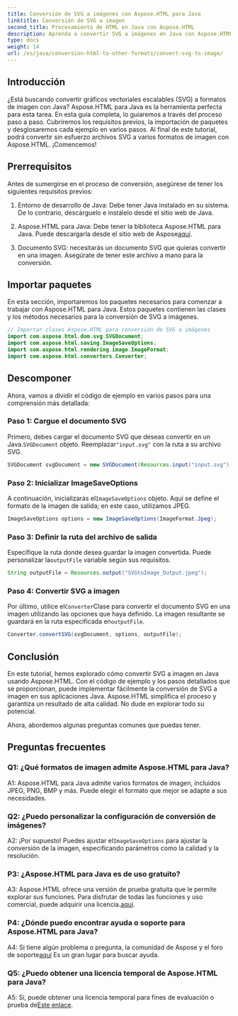 ```yaml
---
title: Conversión de SVG a imágenes con Aspose.HTML para Java
linktitle: Conversión de SVG a imagen
second_title: Procesamiento de HTML en Java con Aspose.HTML
description: Aprenda a convertir SVG a imágenes en Java con Aspose.HTML. Guía completa para obtener resultados de alta calidad.
type: docs
weight: 14
url: /es/java/conversion-html-to-other-formats/convert-svg-to-image/
---
```

## Introducción

¿Está buscando convertir gráficos vectoriales escalables (SVG) a formatos de imagen con Java? Aspose.HTML para Java es la herramienta perfecta para esta tarea. En esta guía completa, lo guiaremos a través del proceso paso a paso. Cubriremos los requisitos previos, la importación de paquetes y desglosaremos cada ejemplo en varios pasos. Al final de este tutorial, podrá convertir sin esfuerzo archivos SVG a varios formatos de imagen con Aspose.HTML. ¡Comencemos!

## Prerrequisitos

Antes de sumergirse en el proceso de conversión, asegúrese de tener los siguientes requisitos previos:

1. Entorno de desarrollo de Java: Debe tener Java instalado en su sistema. De lo contrario, descárguelo e instálelo desde el sitio web de Java.

2.  Aspose.HTML para Java: Debe tener la biblioteca Aspose.HTML para Java. Puede descargarla desde el sitio web de Aspose[aquí](https://releases.aspose.com/html/java/).

3. Documento SVG: necesitarás un documento SVG que quieras convertir en una imagen. Asegúrate de tener este archivo a mano para la conversión.

## Importar paquetes

En esta sección, importaremos los paquetes necesarios para comenzar a trabajar con Aspose.HTML para Java. Estos paquetes contienen las clases y los métodos necesarios para la conversión de SVG a imágenes.

```java
// Importar clases Aspose.HTML para conversión de SVG a imágenes
import com.aspose.html.dom.svg.SVGDocument;
import com.aspose.html.saving.ImageSaveOptions;
import com.aspose.html.rendering.image.ImageFormat;
import com.aspose.html.converters.Converter;
```

## Descomponer 

Ahora, vamos a dividir el código de ejemplo en varios pasos para una comprensión más detallada:

### Paso 1: Cargue el documento SVG

 Primero, debes cargar el documento SVG que deseas convertir en un Java.`SVGDocument` objeto. Reemplazar`"input.svg"` con la ruta a su archivo SVG.

```java
SVGDocument svgDocument = new SVGDocument(Resources.input("input.svg"));
```

### Paso 2: Inicializar ImageSaveOptions

 A continuación, inicializarás el`ImageSaveOptions` objeto. Aquí se define el formato de la imagen de salida; en este caso, utilizamos JPEG.

```java
ImageSaveOptions options = new ImageSaveOptions(ImageFormat.Jpeg);
```

### Paso 3: Definir la ruta del archivo de salida

 Especifique la ruta donde desea guardar la imagen convertida. Puede personalizar la`outputFile` variable según sus requisitos.

```java
String outputFile = Resources.output("SVGtoImage_Output.jpeg");
```

### Paso 4: Convertir SVG a imagen

 Por último, utilice el`Converter`Clase para convertir el documento SVG en una imagen utilizando las opciones que haya definido. La imagen resultante se guardará en la ruta especificada en`outputFile`.

```java
Converter.convertSVG(svgDocument, options, outputFile);
```

## Conclusión

En este tutorial, hemos explorado cómo convertir SVG a imagen en Java usando Aspose.HTML. Con el código de ejemplo y los pasos detallados que se proporcionan, puede implementar fácilmente la conversión de SVG a imagen en sus aplicaciones Java. Aspose.HTML simplifica el proceso y garantiza un resultado de alta calidad. No dude en explorar todo su potencial.

Ahora, abordemos algunas preguntas comunes que puedas tener.

## Preguntas frecuentes

### Q1: ¿Qué formatos de imagen admite Aspose.HTML para Java?

A1: Aspose.HTML para Java admite varios formatos de imagen, incluidos JPEG, PNG, BMP y más. Puede elegir el formato que mejor se adapte a sus necesidades.

### Q2: ¿Puedo personalizar la configuración de conversión de imágenes?

 A2: ¡Por supuesto! Puedes ajustar el`ImageSaveOptions` para ajustar la conversión de la imagen, especificando parámetros como la calidad y la resolución.

### P3: ¿Aspose.HTML para Java es de uso gratuito?

A3: Aspose.HTML ofrece una versión de prueba gratuita que le permite explorar sus funciones. Para disfrutar de todas las funciones y uso comercial, puede adquirir una licencia.[aquí](https://purchase.aspose.com/buy).

### P4: ¿Dónde puedo encontrar ayuda o soporte para Aspose.HTML para Java?

 A4: Si tiene algún problema o pregunta, la comunidad de Aspose y el foro de soporte[aquí](https://forum.aspose.com/) Es un gran lugar para buscar ayuda.

### Q5: ¿Puedo obtener una licencia temporal de Aspose.HTML para Java?

 A5: Sí, puede obtener una licencia temporal para fines de evaluación o prueba de[Este enlace](https://purchase.aspose.com/temporary-license/).